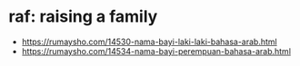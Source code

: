 # raf: raising a family

* https://rumaysho.com/14530-nama-bayi-laki-laki-bahasa-arab.html
* https://rumaysho.com/14534-nama-bayi-perempuan-bahasa-arab.html
